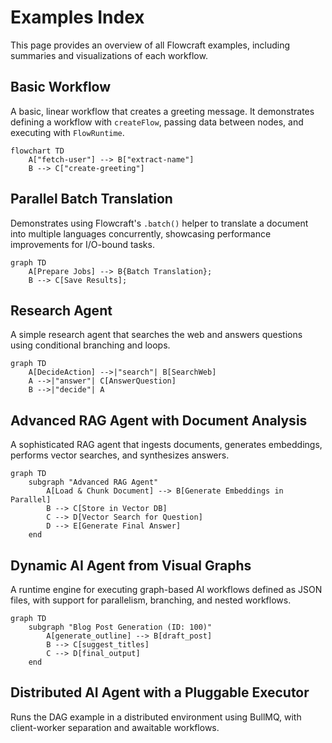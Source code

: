 # Examples Index

This page provides an overview of all Flowcraft examples, including summaries and visualizations of each workflow.

## Basic Workflow

A basic, linear workflow that creates a greeting message. It demonstrates defining a workflow with `createFlow`, passing data between nodes, and executing with `FlowRuntime`.

```mermaid
flowchart TD
	A["fetch-user"] --> B["extract-name"]
	B --> C["create-greeting"]
```

## Parallel Batch Translation

Demonstrates using Flowcraft's `.batch()` helper to translate a document into multiple languages concurrently, showcasing performance improvements for I/O-bound tasks.

```mermaid
graph TD
    A[Prepare Jobs] --> B{Batch Translation};
    B --> C[Save Results];
```

## Research Agent

A simple research agent that searches the web and answers questions using conditional branching and loops.

```mermaid
graph TD
    A[DecideAction] -->|"search"| B[SearchWeb]
    A -->|"answer"| C[AnswerQuestion]
    B -->|"decide"| A
```

## Advanced RAG Agent with Document Analysis

A sophisticated RAG agent that ingests documents, generates embeddings, performs vector searches, and synthesizes answers.

```mermaid
graph TD
    subgraph "Advanced RAG Agent"
        A[Load & Chunk Document] --> B[Generate Embeddings in Parallel]
        B --> C[Store in Vector DB]
        C --> D[Vector Search for Question]
        D --> E[Generate Final Answer]
    end
```

## Dynamic AI Agent from Visual Graphs

A runtime engine for executing graph-based AI workflows defined as JSON files, with support for parallelism, branching, and nested workflows.

```mermaid
graph TD
    subgraph "Blog Post Generation (ID: 100)"
        A[generate_outline] --> B[draft_post]
        B --> C[suggest_titles]
        C --> D[final_output]
    end
```

## Distributed AI Agent with a Pluggable Executor

Runs the DAG example in a distributed environment using BullMQ, with client-worker separation and awaitable workflows.
